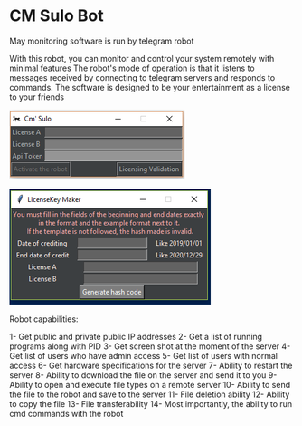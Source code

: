 # CM Sulo Bot
May monitoring software is run by telegram robot


With this robot, you can monitor and control your system remotely with minimal features
The robot's mode of operation is that it listens to messages received by connecting to telegram servers and responds to commands.
The software is designed to be your entertainment as a license to your friends

![Screenshot](cm.png)

![Screenshot](cm_l.png)



Robot capabilities:

1- Get public and private public IP addresses
2- Get a list of running programs along with PID
3- Get screen shot at the moment of the server
4- Get list of users who have admin access
5- Get list of users with normal access
6- Get hardware specifications for the server
7- Ability to restart the server
8- Ability to download the file on the server and send it to you
9- Ability to open and execute file types on a remote server
10- Ability to send the file to the robot and save to the server
11- File deletion ability
12- Ability to copy the file
13- File transferability
14- Most importantly, the ability to run cmd commands with the robot
